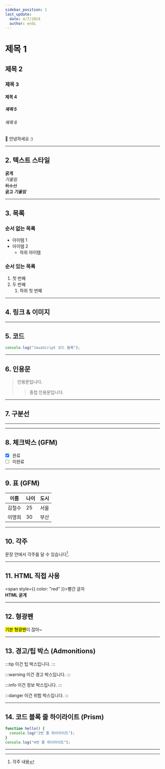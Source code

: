 ```yaml
---
sidebar_position: 1
last_update:
  date: 4/7/2024
  author: endi
---
```


# 제목 1
## 제목 2
### 제목 3
#### 제목 4
##### 제목 5
###### 제목 6
👋 안녕하세요 :)

---

## 2. 텍스트 스타일
**굵게**  
*기울임*  
~~취소선~~  
**굵고 _기울임_**

---

## 3. 목록
### 순서 없는 목록
- 아이템 1
- 아이템 2
  - 하위 아이템

### 순서 있는 목록
1. 첫 번째
2. 두 번째
   1. 하위 첫 번째

---

## 4. 링크 & 이미지

---

## 5. 코드
```js
console.log("JavaScript 코드 블록");
```

---

## 6. 인용문
> 인용문입니다.
>> 중첩 인용문입니다.

---

## 7. 구분선
---

---

## 8. 체크박스 (GFM)
- [x] 완료
- [ ] 미완료

---

## 9. 표 (GFM)
| 이름  | 나이 | 도시 |
|-------|------|------|
| 김철수 | 25   | 서울 |
| 이영희 | 30   | 부산 |

---

## 10. 각주
문장 안에서 각주를 달 수 있습니다[^1].

[^1]: 각주 내용

---

## 11. HTML 직접 사용
<span style={{ color: "red" }}>빨간 글자</span>  
<b>HTML 굵게</b>

---

## 12. 형광펜
<mark>기본 형광펜</mark>이 잖아~


---

## 13. 경고/팁 박스 (Admonitions)
:::tip
이건 팁 박스입니다.
:::

:::warning
이건 경고 박스입니다.
:::

:::info
이건 정보 박스입니다.
:::

:::danger
이건 위험 박스입니다.
:::

---

## 14. 코드 블록 줄 하이라이트 (Prism)
```js {2,4}
function hello() {
  console.log("2번 줄 하이라이트");
}
console.log("4번 줄 하이라이트");
```

---
